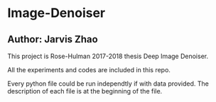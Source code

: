 # Image-Denoiser
## Author: Jarvis Zhao
This project is Rose-Hulman 2017-2018 thesis Deep Image Denoiser.

All the experiments and codes are included in this repo.

Every python file could be run independtly if with data provided.
 The description of each file is at the beginning of the file.
